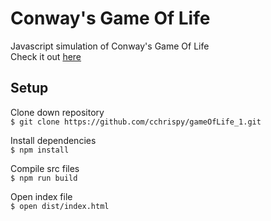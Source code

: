 # Conway's Game Of Life  
Javascript simulation of Conway's Game Of Life  
Check it out [here](https://cchrispy.github.io/gameOfLife_1/)

## Setup
Clone down repository  
`$ git clone https://github.com/cchrispy/gameOfLife_1.git`

Install dependencies  
`$ npm install`

Compile src files  
`$ npm run build`

Open index file  
`$ open dist/index.html`